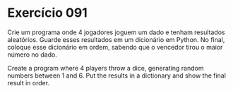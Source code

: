 # Exercício 091

Crie um programa onde 4 jogadores joguem um dado e tenham resultados aleatórios. Guarde esses resultados em um dicionário em Python. No final, coloque esse dicionário em ordem, sabendo que o vencedor tirou o maior número no dado.

 Create a program where 4 players throw a dice, generating random numbers between 1 and 6. Put the results in a dictionary and show the final result in order.
 